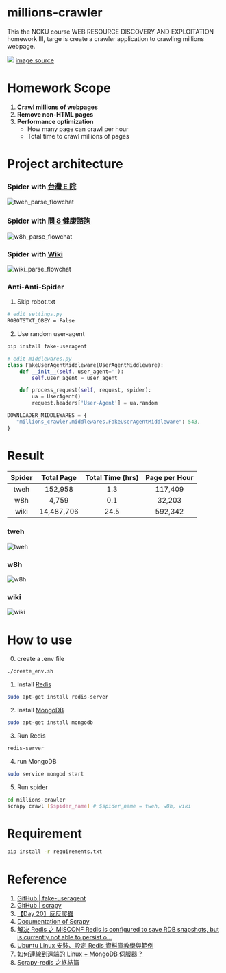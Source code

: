 # millions-crawler

This the NCKU course WEB RESOURCE DISCOVERY AND EXPLOITATION homework III, targe is create a crawler application to crawling millions webpage.

![](/image/What%20is%20a%20Web%20Crawler.jpg)
[image source](https://www.simplilearn.com/what-is-a-web-crawler-article)

# Homework Scope

1. **Crawl millions of webpages**
2. **Remove non-HTML pages**
3. **Performance optimization**
   - How many page can crawl per hour
   - Total time to crawl millions of pages

# Project architecture

### Spider with [台灣 E 院](https://sp1.hso.mohw.gov.tw/doctor/Index1.php)

![tweh_parse_flowchat](./image/%E8%87%BA%E7%81%A3%20E%20%E9%99%A2%E7%88%AC%E8%9F%B2%E7%B5%90%E6%A7%8B.png)

### Spider with [問 8 健康諮詢](https://tw.wen8health.com/)

![w8h_parse_flowchat](./image/%E5%95%8F%208%20%E5%81%A5%E5%BA%B7%E5%92%A8%E8%A9%A2%E7%88%AC%E8%9F%B2%E7%B5%90%E6%A7%8B.png)

### Spider with [Wiki](https://en.wikipedia.org/wiki/Main_Page)

![wiki_parse_flowchat](./image/Wiki%20%E7%88%AC%E8%9F%B2%E7%B5%90%E6%A7%8B.png)

### Anti-Anti-Spider

1. Skip robot.txt

```bash
# edit settings.py
ROBOTSTXT_OBEY = False
```

2. Use random user-agent

```bash
pip install fake-useragent
```

```python
# edit middlewares.py
class FakeUserAgentMiddleware(UserAgentMiddleware):
    def __init__(self, user_agent=''):
        self.user_agent = user_agent

    def process_request(self, request, spider):
        ua = UserAgent()
        request.headers['User-Agent'] = ua.random
```

```python
DOWNLOADER_MIDDLEWARES = {
   "millions_crawler.middlewares.FakeUserAgentMiddleware": 543,
}
```

# Result

| Spider | Total Page | Total Time (hrs) | Page per Hour |
| :----: | :--------: | :--------------: | :-----------: |
|  tweh  |  152,958   |       1.3        |    117,409    |
|  w8h   |   4,759    |       0.1        |    32,203     |
|  wiki  | 14,487,706 |       24.5       |    592,342    |

### tweh

![tweh](./image/result_tweh.png)

### w8h

![w8h](./image/result_w8h.png)

### wiki

![wiki](./image/result_wiki.png)

# How to use

0. create a .env file

```bash
./create_env.sh
```

1. Install [Redis](https://redis.io/)

```bash
sudo apt-get install redis-server
```

2. Install [MongoDB](https://www.mongodb.com/)

```bash
sudo apt-get install mongodb
```

3. Run Redis

```bash
redis-server
```
4. run MongoDB

```bash
sudo service mongod start
```

5. Run spider

```bash
cd millions-crawler
scrapy crawl [$spider_name] # $spider_name = tweh, w8h, wiki
```

# Requirement

```bash
pip install -r requirements.txt
```

# Reference

1. [GitHub | fake-useragent](https://github.com/fake-useragent/fake-useragent)
2. [GitHub | scrapy](https://github.com/scrapy/scrapy)
3. [【Day 20】反反爬蟲](https://ithelp.ithome.com.tw/articles/10224979) 
4. [Documentation of Scrapy](https://docs.scrapy.org/en/latest/index.html)
5. [解决 Redis 之 MISCONF Redis is configured to save RDB snapshots, but is currently not able to persist o...](https://www.jianshu.com/p/3aaf21dd34d6)
6. [Ubuntu Linux 安裝、設定 Redis 資料庫教學與範例](https://officeguide.cc/ubuntu-linux-redis-database-installation-configuration-tutorial-examples/)
7. [如何連線到遠端的 Linux + MongoDB 伺服器？](https://magiclen.org/mongodb-remote)
8. [Scrapy-redis 之終結篇](https://www.twblogs.net/a/5ef9b649952deac88f79c670)